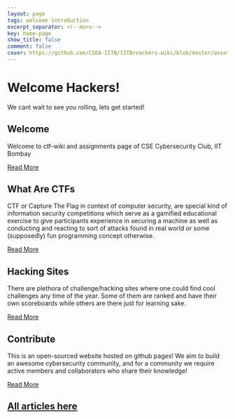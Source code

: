 ```yaml
---
layout: page
tags: welcome introduction
excerpt_separator: <!--more-->
key: home-page
show_title: false
comment: false
cover: https://github.com/CSEA-IITB/IITBreachers-wiki/blob/master/assets/mstile-310x310.png?raw=1
---
```


# Welcome Hackers!
We cant wait to see you rolling, lets get started!

## Welcome
Welcome to ctf-wiki and assignments page of CSE Cybersecurity Club, IIT Bombay

[Read More](https://csea-iitb.github.io/IITBreachers-wiki/2040/01/01/welcome.html)

## What Are CTFs
CTF or Capture The Flag in context of computer security, are special kind of information security competitions which serve as a gamified educational exercise to give participants experience in securing a machine as well as conducting and reacting to sort of attacks found in real world or some (supposedly) fun programming concept otherwise.

[Read More](https://csea-iitb.github.io/IITBreachers-wiki/2039/01/01/What-Are-CTFs.html)

## Hacking Sites
There are plethora of challenge/hacking sites where one could find cool challenges any time of the year. Some of them are ranked and have their own scoreboards while others are there just for learning sake.

[Read More](https://csea-iitb.github.io/IITBreachers-wiki/2020/08/01/Hacking-Sites.html)

## Contribute
This is an open-sourced website hosted on github pages! We aim to build an awesome cybersecurity community, and for a community we require active members and collaborators who share their knowledge!

[Read More](https://csea-iitb.github.io/IITBreachers-wiki/2037/01/01/contributions.html)

## [All articles here](https://csea-iitb.github.io/IITBreachers-wiki/)
